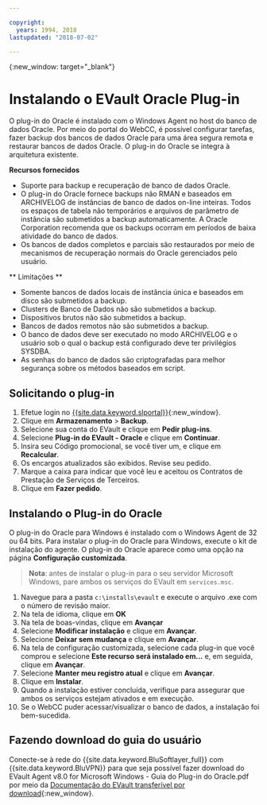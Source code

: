 ```yaml
---

copyright:
  years: 1994, 2018
lastupdated: "2018-07-02"

---
```

{:new_window: target="_blank"}

# Instalando o EVault Oracle Plug-in

O plug-in do Oracle é instalado com o Windows Agent no host do banco de dados Oracle. Por meio do portal do WebCC, é possível configurar tarefas, fazer backup dos bancos de dados Oracle para uma área segura remota e restaurar bancos de dados Oracle. O plug-in do Oracle se integra à arquitetura existente.

**Recursos fornecidos**

- Suporte para backup e recuperação de banco de dados Oracle.
- O plug-in do Oracle fornece backups não RMAN e baseados em ARCHIVELOG de
instâncias de banco de dados on-line inteiras. Todos os espaços de tabela não temporários e arquivos de parâmetro de instância são submetidos a backup automaticamente. A Oracle Corporation recomenda que os backups ocorram
em períodos de baixa atividade do banco de dados.
- Os bancos de dados completos e parciais são restaurados por meio de mecanismos de recuperação
normais do Oracle gerenciados pelo usuário.

** Limitações **
- Somente bancos de dados locais de instância única e baseados em disco são submetidos a backup.
- Clusters de Banco de Dados não são submetidos a backup.
- Dispositivos brutos não são submetidos a backup.
- Bancos de dados remotos não são submetidos a backup.
- O banco de dados deve ser executado no modo ARCHIVELOG e o usuário sob o qual o backup está
configurado deve ter privilégios SYSDBA.
- As senhas do banco de dados são criptografadas para melhor segurança sobre os métodos baseados em
script.

## Solicitando o plug-in

1. Efetue login no [{{site.data.keyword.slportal}}](https://control.softlayer.com/){:new_window}.
2. Clique em **Armazenamento** > **Backup**.
3. Selecione sua conta do EVault e clique em **Pedir plug-ins**.
4. Selecione **Plug-in do EVault - Oracle** e clique em **Continuar**.
5. Insira seu Código promocional, se você tiver um, e clique em **Recalcular**.
6. Os encargos atualizados são exibidos. Revise seu pedido.
7. Marque a caixa para indicar que você leu e aceitou os Contratos de Prestação de Serviços de Terceiros. 
8. Clique em **Fazer pedido**.

## Instalando o Plug-in do Oracle

O plug-in do Oracle para Windows é instalado com o Windows Agent de 32 ou 64 bits. Para instalar o plug-in do Oracle para Windows, execute o kit de instalação do agente. O plug-in do Oracle aparece como uma opção na página **Configuração customizada**.

>**Nota**: antes de instalar o plug-in para o seu servidor Microsoft Windows, pare ambos os serviços do EVault em `services.msc`.  

1. Navegue para a pasta `c:\installs\evault` e execute o arquivo .exe com o número de
revisão maior.
2. Na tela de idioma, clique em **OK**
3. Na tela de boas-vindas, clique em **Avançar**
4. Selecione **Modificar instalação** e clique em **Avançar**.
5. Selecione **Deixar sem mudança** e clique em **Avançar**.
6. Na tela de configuração customizada, selecione cada plug-in que você comprou e selecione **Este recurso será instalado em...** e, em seguida, clique em **Avançar**.
7. Selecione **Manter meu registro atual** e clique em **Avançar**.
8. Clique em **Instalar**.
9. Quando a instalação estiver concluída, verifique para assegurar que ambos os serviços estejam ativados e em execução.
10. Se o WebCC puder acessar/visualizar o banco de dados, a instalação foi bem-sucedida. 

## Fazendo download do guia do usuário

Conecte-se à rede do {{site.data.keyword.BluSoftlayer_full}} com {{site.data.keyword.BluVPN}} para que seja possível fazer download do EVault Agent v8.0 for Microsoft Windows - Guia do Plug-in do Oracle.pdf por meio da [Documentação do EVault transferível por download](http://downloads.service.softlayer.com/evault/Documentation/){:new_window}.





